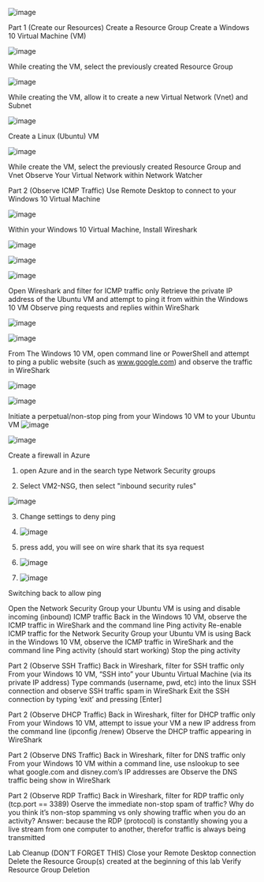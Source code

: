 ![image](https://github.com/emdufort/azure-network-protocols/assets/153258619/36922c7b-60c8-426c-8d82-f6130b980df5)


Part 1 (Create our Resources)
Create a Resource Group
Create a Windows 10 Virtual Machine (VM)

![image](https://github.com/emdufort/azure-network-protocols/assets/153258619/a8bd0624-cf21-486f-bfe0-263aa996c330)

While creating the VM, select the previously created Resource Group

![image](https://github.com/emdufort/azure-network-protocols/assets/153258619/fc7e17b3-179b-4726-8b65-f991ecff79d9)


While creating the VM, allow it to create a new Virtual Network (Vnet) and Subnet

![image](https://github.com/emdufort/azure-network-protocols/assets/153258619/d2c49216-f126-4742-94ff-a06056f3245a)

Create a Linux (Ubuntu) VM

![image](https://github.com/emdufort/azure-network-protocols/assets/153258619/ad891759-b6b0-42cd-8853-89affeb7a944)



While create the VM, select the previously created Resource Group and Vnet
Observe Your Virtual Network within Network Watcher

Part 2 (Observe ICMP Traffic)
Use Remote Desktop to connect to your Windows 10 Virtual Machine

![image](https://github.com/emdufort/azure-network-protocols/assets/153258619/25ab3a85-22ac-40c9-b756-a13b1f9ef4a9)


Within your Windows 10 Virtual Machine, Install Wireshark

![image](https://github.com/emdufort/azure-network-protocols/assets/153258619/9fa41fb6-a7fd-4c7b-925a-38af0bfe6420)

![image](https://github.com/emdufort/azure-network-protocols/assets/153258619/e9ac0aa5-9b82-463a-9f45-16e7190cc863)

![image](https://github.com/emdufort/azure-network-protocols/assets/153258619/b0cf90c8-ffbe-453e-a4b6-dd33dd9163b0)

Open Wireshark and filter for ICMP traffic only
Retrieve the private IP address of the Ubuntu VM and attempt to ping it from within the Windows 10 VM
Observe ping requests and replies within WireShark

![image](https://github.com/emdufort/azure-network-protocols/assets/153258619/4fe95981-5a4c-4e03-a3c8-06302fb79a52)

![image](https://github.com/emdufort/azure-network-protocols/assets/153258619/ffa5ba4e-bd9e-43e3-8600-d7dda5fb9e47)

From The Windows 10 VM, open command line or PowerShell and attempt to ping a public website (such as www.google.com) and observe the traffic in WireShark

![image](https://github.com/emdufort/azure-network-protocols/assets/153258619/90bf2c86-fc55-4eb0-a68e-9330b8037d41)

![image](https://github.com/emdufort/azure-network-protocols/assets/153258619/7b6a6505-5149-4d6e-a4bc-728879402814)


Initiate a perpetual/non-stop ping from your Windows 10 VM to your Ubuntu VM
![image](https://github.com/emdufort/azure-network-protocols/assets/153258619/22490767-038c-4c5c-8d2f-aaecc44de694)

![image](https://github.com/emdufort/azure-network-protocols/assets/153258619/637f146c-e01e-4264-83af-5a9a7ce5eaf5)

Create a firewall in Azure
1. open Azure and in the search type Network Security groups

2. Select VM2-NSG, then select "inbound security rules"

![image](https://github.com/emdufort/azure-network-protocols/assets/153258619/c03299e0-d440-4042-beee-9aba9320e365)

3. Change settings to deny ping

4. ![image](https://github.com/emdufort/azure-network-protocols/assets/153258619/cc441120-4699-46cb-b8e1-e750365efad9)

5. press add, you will see on wire shark that its sya request

6. ![image](https://github.com/emdufort/azure-network-protocols/assets/153258619/a10d2fb2-e407-4955-bf32-7b097a8a0813)


7. ![image](https://github.com/emdufort/azure-network-protocols/assets/153258619/2dea39fc-5e55-4199-9fe6-04f5a9c0d990)

Switching back to allow ping






Open the Network Security Group your Ubuntu VM is using and disable incoming (inbound) ICMP traffic
Back in the Windows 10 VM, observe the ICMP traffic in WireShark and the command line Ping activity
Re-enable ICMP traffic for the Network Security Group your Ubuntu VM is using
Back in the Windows 10 VM, observe the ICMP traffic in WireShark and the command line Ping activity (should start working)
Stop the ping activity

Part 2 (Observe SSH Traffic)
Back in Wireshark, filter for SSH traffic only
From your Windows 10 VM, “SSH into” your Ubuntu Virtual Machine (via its private IP address)
Type commands (username, pwd, etc) into the linux SSH connection and observe SSH traffic spam in WireShark
Exit the SSH connection by typing ‘exit’ and pressing [Enter]

Part 2 (Observe DHCP Traffic)
Back in Wireshark, filter for DHCP traffic only
From your Windows 10 VM, attempt to issue your VM a new IP address from the command line (ipconfig /renew)
Observe the DHCP traffic appearing in WireShark

Part 2 (Observe DNS Traffic)
Back in Wireshark, filter for DNS traffic only
From your Windows 10 VM within a command line, use nslookup to see what google.com and disney.com’s IP addresses are
Observe the DNS traffic being show in WireShark

Part 2 (Observe RDP Traffic)
Back in Wireshark, filter for RDP traffic only (tcp.port == 3389)
Oserve the immediate non-stop spam of traffic? Why do you think it’s non-stop spamming vs only showing traffic when you do an activity?
Answer: because the RDP (protocol) is constantly showing you a live stream from one computer to another, therefor traffic is always being transmitted

Lab Cleanup (DON’T FORGET THIS)
Close your Remote Desktop connection
Delete the Resource Group(s) created at the beginning of this lab
Verify Resource Group Deletion
